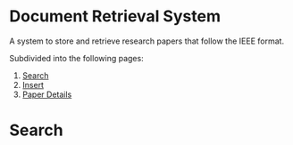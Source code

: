 # Document Retrieval System
A system to store and retrieve research papers that follow the IEEE format.  

Subdivided into the following pages:
1) [Search](#Search)
2) [Insert]()
3) [Paper Details]()  

# Search


